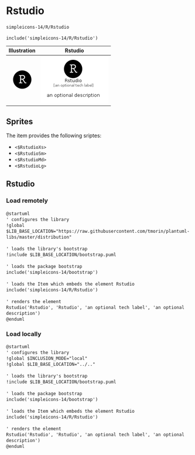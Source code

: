 # Rstudio


```text
simpleicons-14/R/Rstudio
```

```text
include('simpleicons-14/R/Rstudio')
```



| Illustration | Rstudio |
| :---: | :---: |
| ![illustration for Illustration](../../simpleicons-14/R/Rstudio.png) | ![illustration for Rstudio](../../simpleicons-14/R/Rstudio.Local.png) |



## Sprites
The item provides the following sriptes:

- `<$RstudioXs>`
- `<$RstudioSm>`
- `<$RstudioMd>`
- `<$RstudioLg>`





## Rstudio

### Load remotely
```plantuml
@startuml
' configures the library
!global $LIB_BASE_LOCATION="https://raw.githubusercontent.com/tmorin/plantuml-libs/master/distribution"

' loads the library's bootstrap
!include $LIB_BASE_LOCATION/bootstrap.puml

' loads the package bootstrap
include('simpleicons-14/bootstrap')

' loads the Item which embeds the element Rstudio
include('simpleicons-14/R/Rstudio')

' renders the element
Rstudio('Rstudio', 'Rstudio', 'an optional tech label', 'an optional description')
@enduml
```

### Load locally
```plantuml
@startuml
' configures the library
!global $INCLUSION_MODE="local"
!global $LIB_BASE_LOCATION="../.."

' loads the library's bootstrap
!include $LIB_BASE_LOCATION/bootstrap.puml

' loads the package bootstrap
include('simpleicons-14/bootstrap')

' loads the Item which embeds the element Rstudio
include('simpleicons-14/R/Rstudio')

' renders the element
Rstudio('Rstudio', 'Rstudio', 'an optional tech label', 'an optional description')
@enduml
```

